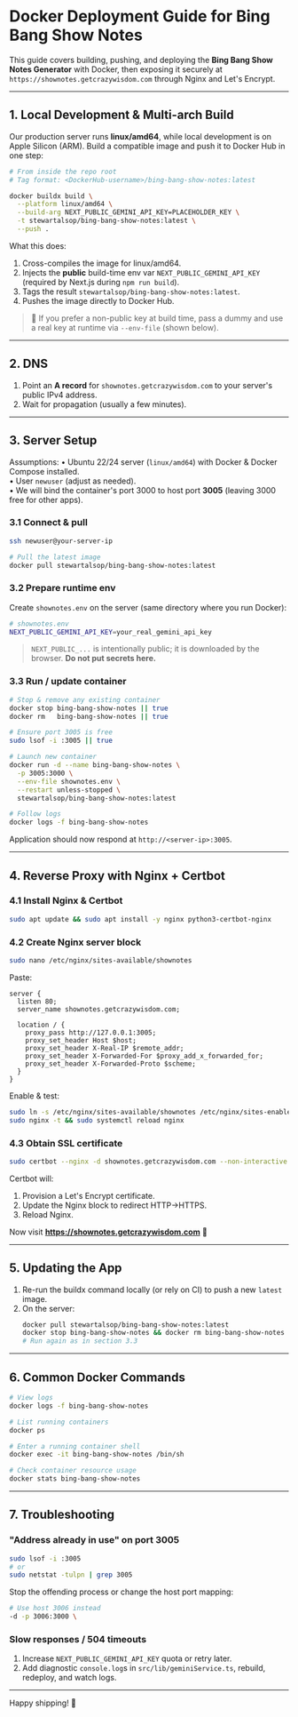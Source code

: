 # Docker Deployment Guide for Bing Bang Show Notes

This guide covers building, pushing, and deploying the **Bing Bang Show Notes Generator** with Docker, then exposing it securely at
`https://shownotes.getcrazywisdom.com` through Nginx and Let's Encrypt.

---
## 1. Local Development & Multi-arch Build

Our production server runs **linux/amd64**, while local development is on Apple Silicon (ARM). Build a compatible image and push it to Docker Hub in one step:

```bash
# From inside the repo root
# Tag format: <DockerHub-username>/bing-bang-show-notes:latest

docker buildx build \
  --platform linux/amd64 \
  --build-arg NEXT_PUBLIC_GEMINI_API_KEY=PLACEHOLDER_KEY \
  -t stewartalsop/bing-bang-show-notes:latest \
  --push .
```

What this does:
1. Cross-compiles the image for linux/amd64.
2. Injects the **public** build-time env var `NEXT_PUBLIC_GEMINI_API_KEY` (required by Next.js during `npm run build`).
3. Tags the result `stewartalsop/bing-bang-show-notes:latest`.
4. Pushes the image directly to Docker Hub.

> 📝 If you prefer a non-public key at build time, pass a dummy and use a real key at runtime via `--env-file` (shown below).

---
## 2. DNS

1. Point an **A record** for `shownotes.getcrazywisdom.com` to your server's public IPv4 address.
2. Wait for propagation (usually a few minutes).

---
## 3. Server Setup

Assumptions:
• Ubuntu 22/24 server (`linux/amd64`) with Docker & Docker Compose installed.  
• User `newuser` (adjust as needed).  
• We will bind the container's port 3000 to host port **3005** (leaving 3000 free for other apps).

### 3.1 Connect & pull
```bash
ssh newuser@your-server-ip

# Pull the latest image
docker pull stewartalsop/bing-bang-show-notes:latest
```

### 3.2 Prepare runtime env
Create `shownotes.env` on the server (same directory where you run Docker):
```bash
# shownotes.env
NEXT_PUBLIC_GEMINI_API_KEY=your_real_gemini_api_key
```
> `NEXT_PUBLIC_...` is intentionally public; it is downloaded by the browser. **Do not put secrets here.**

### 3.3 Run / update container
```bash
# Stop & remove any existing container
docker stop bing-bang-show-notes || true
docker rm   bing-bang-show-notes || true

# Ensure port 3005 is free
sudo lsof -i :3005 || true

# Launch new container
docker run -d --name bing-bang-show-notes \
  -p 3005:3000 \
  --env-file shownotes.env \
  --restart unless-stopped \
  stewartalsop/bing-bang-show-notes:latest

# Follow logs
docker logs -f bing-bang-show-notes
```
Application should now respond at `http://<server-ip>:3005`.

---
## 4. Reverse Proxy with Nginx + Certbot

### 4.1 Install Nginx & Certbot
```bash
sudo apt update && sudo apt install -y nginx python3-certbot-nginx
```

### 4.2 Create Nginx server block
```bash
sudo nano /etc/nginx/sites-available/shownotes
```
Paste:
```nginx
server {
  listen 80;
  server_name shownotes.getcrazywisdom.com;

  location / {
    proxy_pass http://127.0.0.1:3005;
    proxy_set_header Host $host;
    proxy_set_header X-Real-IP $remote_addr;
    proxy_set_header X-Forwarded-For $proxy_add_x_forwarded_for;
    proxy_set_header X-Forwarded-Proto $scheme;
  }
}
```
Enable & test:
```bash
sudo ln -s /etc/nginx/sites-available/shownotes /etc/nginx/sites-enabled/
sudo nginx -t && sudo systemctl reload nginx
```

### 4.3 Obtain SSL certificate
```bash
sudo certbot --nginx -d shownotes.getcrazywisdom.com --non-interactive --agree-tos -m you@example.com --redirect
```
Certbot will:
1. Provision a Let's Encrypt certificate.
2. Update the Nginx block to redirect HTTP→HTTPS.
3. Reload Nginx.

Now visit **https://shownotes.getcrazywisdom.com** 🎉

---
## 5. Updating the App
1. Re-run the buildx command locally (or rely on CI) to push a new `latest` image.
2. On the server:
   ```bash
   docker pull stewartalsop/bing-bang-show-notes:latest
   docker stop bing-bang-show-notes && docker rm bing-bang-show-notes
   # Run again as in section 3.3
   ```

---
## 6. Common Docker Commands
```bash
# View logs
docker logs -f bing-bang-show-notes

# List running containers
docker ps

# Enter a running container shell
docker exec -it bing-bang-show-notes /bin/sh

# Check container resource usage
docker stats bing-bang-show-notes
```

---
## 7. Troubleshooting

### "Address already in use" on port 3005
```bash
sudo lsof -i :3005
# or
sudo netstat -tulpn | grep 3005
```
Stop the offending process or change the host port mapping:
```bash
# Use host 3006 instead
-d -p 3006:3000 \
```

### Slow responses / 504 timeouts
1. Increase `NEXT_PUBLIC_GEMINI_API_KEY` quota or retry later.
2. Add diagnostic `console.log`s in `src/lib/geminiService.ts`, rebuild, redeploy, and watch logs.

---
Happy shipping! 🚀 